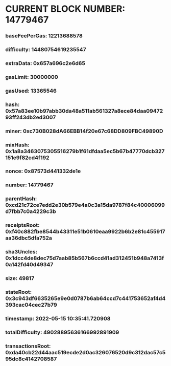# CURRENT BLOCK NUMBER: 14779467

### baseFeePerGas: 12213688578
### difficulty: 14480754619235547
### extraData: 0x657a696c2e6d65
### gasLimit: 30000000
### gasUsed: 13365546
### hash: 0x57a83ee10b97abb30da48a511ab561327a8ece84daa0947293ff243db2ed3007
### miner: 0xc730B028dA66EBB14f20e67c68DD809FBC49890D
### mixHash: 0x1a8a3463075305516279b1f61dfdaa5ec5b67b47770dcb327151e9f82cd4f192
### nonce: 0x87573d441332de1e
### number: 14779467
### parentHash: 0xcd21c72ce7edd2e30b579e4a0c3a15da9787f84c40006099d7fbb7c0a4229c3b
### receiptsRoot: 0xf40c882fbe8544b43311e51b0610eaa9922b6b2e81c455917aa36dbc5dfa752a
### sha3Uncles: 0x1dcc4de8dec75d7aab85b567b6ccd41ad312451b948a7413f0a142fd40d49347
### size: 49817
### stateRoot: 0x3c943df6635265e9e0d0787b6ab64ccd7c441753652af4d4393cac04cec27b79
### timestamp: 2022-05-15 10:35:41.720908
### totalDifficulty: 49028895636166992891909
### transactionsRoot: 0xda40cb22d44aac519ecde2d0ac326076520d9c312dac57c595dc8c4142708587
